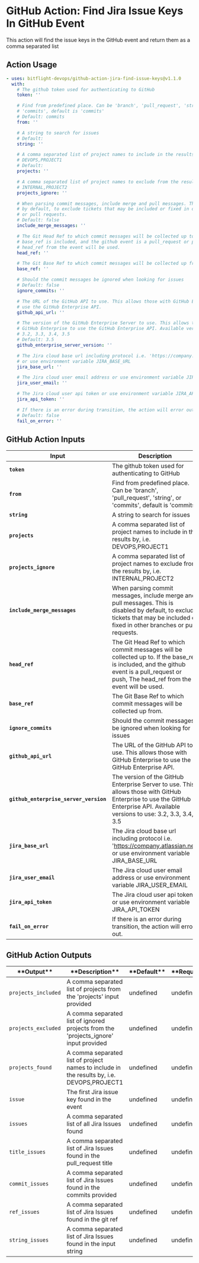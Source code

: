 <!-- start title -->

# GitHub Action: Find Jira Issue Keys In GitHub Event

<!-- end title -->
<!-- start description -->

This action will find the issue keys in the GitHub event and return them as a comma separated list

<!-- end description -->

## Action Usage

<!-- start usage -->

```yaml
- uses: bitflight-devops/github-action-jira-find-issue-keys@v1.1.0
  with:
    # The github token used for authenticating to GitHub
    token: ''

    # Find from predefined place. Can be 'branch', 'pull_request', 'string', or
    # 'commits', default is 'commits'
    # Default: commits
    from: ''

    # A string to search for issues
    # Default:
    string: ''

    # A comma separated list of project names to include in the results by, i.e.
    # DEVOPS,PROJECT1
    # Default:
    projects: ''

    # A comma separated list of project names to exclude from the results by, i.e.
    # INTERNAL,PROJECT2
    projects_ignore: ''

    # When parsing commit messages, include merge and pull messages. This is disabled
    # by default, to exclude tickets that may be included or fixed in other branches
    # or pull requests.
    # Default: false
    include_merge_messages: ''

    # The Git Head Ref to which commit messages will be collected up to. If the
    # base_ref is included, and the github event is a pull_request or push, The
    # head_ref from the event will be used.
    head_ref: ''

    # The Git Base Ref to which commit messages will be collected up from.
    base_ref: ''

    # Should the commit messages be ignored when looking for issues
    # Default: false
    ignore_commits: ''

    # The URL of the GitHub API to use. This allows those with GitHub Enterprise to
    # use the GitHub Enterprise API.
    github_api_url: ''

    # The version of the GitHub Enterprise Server to use. This allows those with
    # GitHub Enterprise to use the GitHub Enterprise API. Available versions to use:
    # 3.2, 3.3, 3.4, 3.5
    # Default: 3.5
    github_enterprise_server_version: ''

    # The Jira cloud base url including protocol i.e. 'https://company.atlassian.net'
    # or use environment variable JIRA_BASE_URL
    jira_base_url: ''

    # The Jira cloud user email address or use environment variable JIRA_USER_EMAIL
    jira_user_email: ''

    # The Jira cloud user api token or use environment variable JIRA_API_TOKEN
    jira_api_token: ''

    # If there is an error during transition, the action will error out.
    # Default: false
    fail_on_error: ''
```

<!-- end usage -->

## GitHub Action Inputs

<!-- start inputs -->

| **Input**                              | **Description**                                                                                                                                                                           | **Default** | **Required** |
| -------------------------------------- | ----------------------------------------------------------------------------------------------------------------------------------------------------------------------------------------- | ----------- | ------------ |
| **`token`**                            | The github token used for authenticating to GitHub                                                                                                                                        |             | **false**    |
| **`from`**                             | Find from predefined place. Can be 'branch', 'pull_request', 'string', or 'commits', default is 'commits'                                                                                 | `commits`   | **false**    |
| **`string`**                           | A string to search for issues                                                                                                                                                             |             | **false**    |
| **`projects`**                         | A comma separated list of project names to include in the results by, i.e. DEVOPS,PROJECT1                                                                                                |             | **false**    |
| **`projects_ignore`**                  | A comma separated list of project names to exclude from the results by, i.e. INTERNAL,PROJECT2                                                                                            |             | **false**    |
| **`include_merge_messages`**           | When parsing commit messages, include merge and pull messages. This is disabled by default, to exclude tickets that may be included or fixed in other branches or pull requests.          | `false`     | **false**    |
| **`head_ref`**                         | The Git Head Ref to which commit messages will be collected up to. If the base_ref is included, and the github event is a pull_request or push, The head_ref from the event will be used. |             | **false**    |
| **`base_ref`**                         | The Git Base Ref to which commit messages will be collected up from.                                                                                                                      |             | **false**    |
| **`ignore_commits`**                   | Should the commit messages be ignored when looking for issues                                                                                                                             |             | **false**    |
| **`github_api_url`**                   | The URL of the GitHub API to use. This allows those with GitHub Enterprise to use the GitHub Enterprise API.                                                                              |             | **false**    |
| **`github_enterprise_server_version`** | The version of the GitHub Enterprise Server to use. This allows those with GitHub Enterprise to use the GitHub Enterprise API. Available versions to use: 3.2, 3.3, 3.4, 3.5              | `3.5`       | **false**    |
| **`jira_base_url`**                    | The Jira cloud base url including protocol i.e. 'https://company.atlassian.net' or use environment variable JIRA_BASE_URL                                                                 |             | **false**    |
| **`jira_user_email`**                  | The Jira cloud user email address or use environment variable JIRA_USER_EMAIL                                                                                                             |             | **false**    |
| **`jira_api_token`**                   | The Jira cloud user api token or use environment variable JIRA_API_TOKEN                                                                                                                  |             | **false**    |
| **`fail_on_error`**                    | If there is an error during transition, the action will error out.                                                                                                                        | `false`     | **false**    |

<!-- end inputs -->

## GitHub Action Outputs

<!-- start outputs -->

| \***\*Output\*\***  | \***\*Description\*\***                                                                    | \***\*Default\*\*** | \***\*Required\*\*** |
| ------------------- | ------------------------------------------------------------------------------------------ | ------------------- | -------------------- |
| `projects_included` | A comma separated list of projects from the 'projects' input provided                      | undefined           | undefined            |
| `projects_excluded` | A comma separated list of ignored projects from the 'projects_ignore' input provided       | undefined           | undefined            |
| `projects_found`    | A comma separated list of project names to include in the results by, i.e. DEVOPS,PROJECT1 | undefined           | undefined            |
| `issue`             | The first Jira issue key found in the event                                                | undefined           | undefined            |
| `issues`            | A comma separated list of all Jira Issues found                                            | undefined           | undefined            |
| `title_issues`      | A comma separated list of Jira Issues found in the pull_request title                      | undefined           | undefined            |
| `commit_issues`     | A comma separated list of Jira Issues found in the commits provided                        | undefined           | undefined            |
| `ref_issues`        | A comma separated list of Jira Issues found in the git ref                                 | undefined           | undefined            |
| `string_issues`     | A comma separated list of Jira Issues found in the input string                            | undefined           | undefined            |

<!-- end outputs -->
